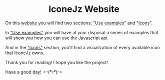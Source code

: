 <h1 align="center">IconeJz Website</h1>

On this [website][website] you will find two sections; ["Use examples"][use-examples] and ["Icons"][icons].

In ["Use examples"][use-examples] you will have at your disposal a series of examples that will show you how you can use the Javascript api.

And in the ["Icons"][icons] section, you'll find a visualization of every available icon that IconeJz owns.

Thank you for reading! I hope you like the project!

Have a good day! ✧◝(⁰▿⁰)◜✧

[website]: https://owljz18.github.io/IconeJzDoc
[use-examples]: https://owljz18.github.io/IconeJzDoc/pages/examples.html
[icons]: https://owljz18.github.io/IconeJzDoc/pages/icons.html
